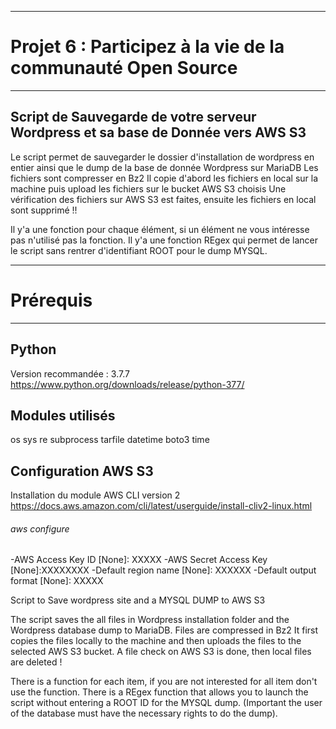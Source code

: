 __________________________________________________________________
# Projet 6 : Participez à la vie de la communauté Open Source    #
__________________________________________________________________

## Script de Sauvegarde de votre serveur Wordpress et sa base de Donnée vers AWS S3 #

Le script permet de sauvegarder le dossier d'installation de wordpress en entier ainsi que le dump de la base de donnée Wordpress sur MariaDB
Les fichiers sont compresser en Bz2
Il copie d'abord les fichiers en local sur la machine puis upload les fichiers sur le bucket AWS S3 choisis
Une vérification des fichiers sur AWS S3 est faites, ensuite les fichiers en local sont supprimé !!

Il y'a une fonction pour chaque élément, si un élément ne vous intéresse pas n'utilisé pas la fonction.
Il y'a une fonction REgex qui permet de lancer le script sans rentrer d'identifiant ROOT pour le dump MYSQL.

__________________________________________________________________
# Prérequis                                                      #
__________________________________________________________________

## Python   
Version recommandée : 3.7.7   https://www.python.org/downloads/release/python-377/

## Modules utilisés    
 os
 sys
 re
 subprocess
 tarfile
 datetime
 boto3
 time 
 
## Configuration AWS S3
Installation du module AWS CLI version 2 https://docs.aws.amazon.com/cli/latest/userguide/install-cliv2-linux.html

###### aws configure
-AWS Access Key ID [None]: XXXXX
-AWS Secret Access Key [None]:XXXXXXXX
-Default region name [None]: XXXXXX
-Default output format [None]: XXXXX





Script to Save wordpress site and a MYSQL DUMP to AWS S3

The script saves the all files in Wordpress installation folder and the Wordpress database dump to MariaDB.
Files are compressed in Bz2
It first copies the files locally to the machine and then uploads the files to the selected AWS S3 bucket.
A file check on AWS S3 is done, then local files are deleted !

There is a function for each item, if you are not interested for all item don't use the function.
There is a REgex function that allows you to launch the script without entering a ROOT ID for the MYSQL dump.
(Important the user of the database must have the necessary rights to do the dump).

